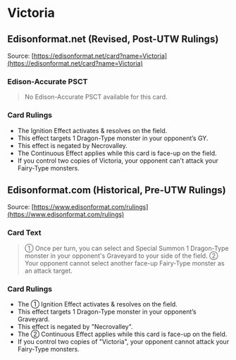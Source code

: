 # Victoria

## Edisonformat.net (Revised, Post-UTW Rulings)

Source: [https://edisonformat.net/card?name=Victoria](https://edisonformat.net/card?name=Victoria)

### Edison-Accurate PSCT

> No Edison-Accurate PSCT available for this card.

### Card Rulings

*   The Ignition Effect activates & resolves on the field.
*   This effect targets 1 Dragon-Type monster in your opponent’s GY.
*   This effect is negated by Necrovalley.
*   The Continuous Effect applies while this card is face-up on the field.
*   If you control two copies of Victoria, your opponent can't attack your Fairy-Type monsters.


## Edisonformat.com (Historical, Pre-UTW Rulings)

Source: [https://www.edisonformat.com/rulings](https://www.edisonformat.com/rulings)

### Card Text

> ① Once per turn, you can select and Special Summon 1 Dragon-Type monster in your opponent's Graveyard to your side of the field. ② Your opponent cannot select another face-up Fairy-Type monster as an attack target.

### Card Rulings

*   The ① Ignition Effect activates & resolves on the field.
*   This effect targets 1 Dragon-Type monster in your opponent’s Graveyard.
*   This effect is negated by "Necrovalley".
*   The ② Continuous Effect applies while this card is face-up on the field.
*   If you control two copies of "Victoria", your opponent cannot attack your Fairy-Type monsters.


